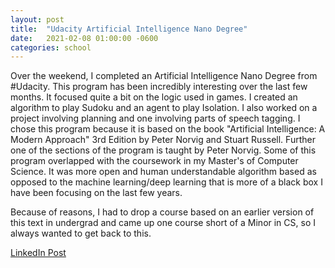 ```yaml
---
layout: post
title:  "Udacity Artificial Intelligence Nano Degree"
date:   2021-02-08 01:00:00 -0600
categories: school
---
```


Over the weekend, I completed an Artificial Intelligence Nano Degree from #Udacity. This program has been incredibly interesting over the last few months. It focused quite a bit on the logic used in games. I created an algorithm to play Sudoku and an agent to play Isolation. I also worked on a project involving planning and one involving parts of speech tagging. I chose this program because it is based on the book "Artificial Intelligence: A Modern Approach" 3rd Edition by Peter Norvig and Stuart Russell. Further one of the sections of the program is taught by Peter Norvig. Some of this program overlapped with the coursework in my Master's of Computer Science. It was more open and human understandable algorithm based as opposed to the machine learning/deep learning that is more of a black box I have been focusing on the last few years.

Because of reasons, I had to drop a course based on an earlier version of this text in undergrad and came up one course short of a Minor in CS, so I always wanted to get back to this.

[LinkedIn Post](https://www.linkedin.com/posts/aaronblythe_udacity-nevergiveup-artificialintelligence-activity-6764391596411666432-j3WD/)

